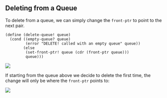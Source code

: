 ## Deleting from a Queue

To delete from a queue, we can simply change the `front-ptr` to point to the
next pair.

    
    
    (define (delete-queue! queue)
      (cond ((empty-queue? queue)
             (error "DELETE! called with an empty queue" queue))
            (else
             (set-front-ptr! queue (cdr (front-ptr queue)))
             queue))) 
    

![](http://mitpress.mit.edu/sicp/full-text/book/ch3-Z-G-20.gif)

If starting from the queue above we decide to delete the first time, the
change will only be where the `front-ptr` points to:

![](http://mitpress.mit.edu/sicp/full-text/book/ch3-Z-G-21.gif)

